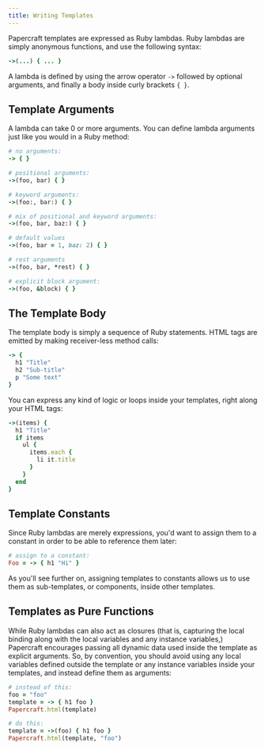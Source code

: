 ```yaml
---
title: Writing Templates
---
```


Papercraft templates are expressed as Ruby lambdas. Ruby lambdas are simply
anonymous functions, and use the following syntax:

```ruby
->(...) { ... }
```

A lambda is defined by using the arrow operator `->` followed by optional
arguments, and finally a body inside curly brackets `{ }`.

## Template Arguments

A lambda can take 0 or more arguments. You can define lambda arguments just like
you would in a Ruby method:

```ruby
# no arguments:
-> { }

# positional arguments:
->(foo, bar) { }

# keyword arguments:
->(foo:, bar:) { }

# mix of positional and keyword arguments:
->(foo, bar, baz:) { }

# default values
->(foo, bar = 1, baz: 2) { }

# rest arguments
->(foo, bar, *rest) { }

# explicit block argument:
->(foo, &block) { }
```

## The Template Body

The template body is simply a sequence of Ruby statements. HTML tags are emitted
by making receiver-less method calls:

```ruby
-> {
  h1 "Title"
  h2 "Sub-title"
  p "Some text"
}
```

You can express any kind of logic or loops inside your templates, right along
your HTML tags:

```ruby
->(items) {
  h1 "Title"
  if items
    ul {
      items.each {
        li it.title
      }
    }
  end
}
```

## Template Constants

Since Ruby lambdas are merely expressions, you'd want to assign them to a
constant in order to be able to reference them later:

```ruby
# assign to a constant:
Foo = -> { h1 "Hi" }
```

As you'll see further on, assigning templates to constants allows us to use them
as sub-templates, or components, inside other templates.

## Templates as Pure Functions

While Ruby lambdas can also act as closures (that is, capturing the local
binding along with the local variables and any instance variables,) Papercraft
encourages passing all dynamic data used inside the template as explicit
arguments. So, by convention, you should avoid using any local variables defined
outside the template or any instance variables inside your templates, and
instead define them as arguments:

```ruby
# instead of this:
foo = "foo"
template = -> { h1 foo }
Papercraft.html(template)

# do this:
template = ->(foo) { h1 foo }
Papercraft.html(template, "foo")
```
